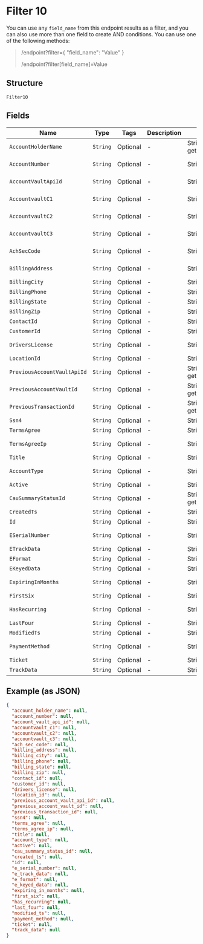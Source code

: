 
# Filter 10

You can use any `field_name` from this endpoint results as a filter, and you can also use more than one field to create AND conditions. You can use one of the following methods:

> /endpoint?filter={ "field_name": "Value" }
> 
> /endpoint?filter[field_name]=Value

## Structure

`Filter10`

## Fields

| Name | Type | Tags | Description | Getter | Setter |
|  --- | --- | --- | --- | --- | --- |
| `AccountHolderName` | `String` | Optional | - | String getAccountHolderName() | setAccountHolderName(String accountHolderName) |
| `AccountNumber` | `String` | Optional | - | String getAccountNumber() | setAccountNumber(String accountNumber) |
| `AccountVaultApiId` | `String` | Optional | - | String getAccountVaultApiId() | setAccountVaultApiId(String accountVaultApiId) |
| `AccountvaultC1` | `String` | Optional | - | String getAccountvaultC1() | setAccountvaultC1(String accountvaultC1) |
| `AccountvaultC2` | `String` | Optional | - | String getAccountvaultC2() | setAccountvaultC2(String accountvaultC2) |
| `AccountvaultC3` | `String` | Optional | - | String getAccountvaultC3() | setAccountvaultC3(String accountvaultC3) |
| `AchSecCode` | `String` | Optional | - | String getAchSecCode() | setAchSecCode(String achSecCode) |
| `BillingAddress` | `String` | Optional | - | String getBillingAddress() | setBillingAddress(String billingAddress) |
| `BillingCity` | `String` | Optional | - | String getBillingCity() | setBillingCity(String billingCity) |
| `BillingPhone` | `String` | Optional | - | String getBillingPhone() | setBillingPhone(String billingPhone) |
| `BillingState` | `String` | Optional | - | String getBillingState() | setBillingState(String billingState) |
| `BillingZip` | `String` | Optional | - | String getBillingZip() | setBillingZip(String billingZip) |
| `ContactId` | `String` | Optional | - | String getContactId() | setContactId(String contactId) |
| `CustomerId` | `String` | Optional | - | String getCustomerId() | setCustomerId(String customerId) |
| `DriversLicense` | `String` | Optional | - | String getDriversLicense() | setDriversLicense(String driversLicense) |
| `LocationId` | `String` | Optional | - | String getLocationId() | setLocationId(String locationId) |
| `PreviousAccountVaultApiId` | `String` | Optional | - | String getPreviousAccountVaultApiId() | setPreviousAccountVaultApiId(String previousAccountVaultApiId) |
| `PreviousAccountVaultId` | `String` | Optional | - | String getPreviousAccountVaultId() | setPreviousAccountVaultId(String previousAccountVaultId) |
| `PreviousTransactionId` | `String` | Optional | - | String getPreviousTransactionId() | setPreviousTransactionId(String previousTransactionId) |
| `Ssn4` | `String` | Optional | - | String getSsn4() | setSsn4(String ssn4) |
| `TermsAgree` | `String` | Optional | - | String getTermsAgree() | setTermsAgree(String termsAgree) |
| `TermsAgreeIp` | `String` | Optional | - | String getTermsAgreeIp() | setTermsAgreeIp(String termsAgreeIp) |
| `Title` | `String` | Optional | - | String getTitle() | setTitle(String title) |
| `AccountType` | `String` | Optional | - | String getAccountType() | setAccountType(String accountType) |
| `Active` | `String` | Optional | - | String getActive() | setActive(String active) |
| `CauSummaryStatusId` | `String` | Optional | - | String getCauSummaryStatusId() | setCauSummaryStatusId(String cauSummaryStatusId) |
| `CreatedTs` | `String` | Optional | - | String getCreatedTs() | setCreatedTs(String createdTs) |
| `Id` | `String` | Optional | - | String getId() | setId(String id) |
| `ESerialNumber` | `String` | Optional | - | String getESerialNumber() | setESerialNumber(String eSerialNumber) |
| `ETrackData` | `String` | Optional | - | String getETrackData() | setETrackData(String eTrackData) |
| `EFormat` | `String` | Optional | - | String getEFormat() | setEFormat(String eFormat) |
| `EKeyedData` | `String` | Optional | - | String getEKeyedData() | setEKeyedData(String eKeyedData) |
| `ExpiringInMonths` | `String` | Optional | - | String getExpiringInMonths() | setExpiringInMonths(String expiringInMonths) |
| `FirstSix` | `String` | Optional | - | String getFirstSix() | setFirstSix(String firstSix) |
| `HasRecurring` | `String` | Optional | - | String getHasRecurring() | setHasRecurring(String hasRecurring) |
| `LastFour` | `String` | Optional | - | String getLastFour() | setLastFour(String lastFour) |
| `ModifiedTs` | `String` | Optional | - | String getModifiedTs() | setModifiedTs(String modifiedTs) |
| `PaymentMethod` | `String` | Optional | - | String getPaymentMethod() | setPaymentMethod(String paymentMethod) |
| `Ticket` | `String` | Optional | - | String getTicket() | setTicket(String ticket) |
| `TrackData` | `String` | Optional | - | String getTrackData() | setTrackData(String trackData) |

## Example (as JSON)

```json
{
  "account_holder_name": null,
  "account_number": null,
  "account_vault_api_id": null,
  "accountvault_c1": null,
  "accountvault_c2": null,
  "accountvault_c3": null,
  "ach_sec_code": null,
  "billing_address": null,
  "billing_city": null,
  "billing_phone": null,
  "billing_state": null,
  "billing_zip": null,
  "contact_id": null,
  "customer_id": null,
  "drivers_license": null,
  "location_id": null,
  "previous_account_vault_api_id": null,
  "previous_account_vault_id": null,
  "previous_transaction_id": null,
  "ssn4": null,
  "terms_agree": null,
  "terms_agree_ip": null,
  "title": null,
  "account_type": null,
  "active": null,
  "cau_summary_status_id": null,
  "created_ts": null,
  "id": null,
  "e_serial_number": null,
  "e_track_data": null,
  "e_format": null,
  "e_keyed_data": null,
  "expiring_in_months": null,
  "first_six": null,
  "has_recurring": null,
  "last_four": null,
  "modified_ts": null,
  "payment_method": null,
  "ticket": null,
  "track_data": null
}
```

